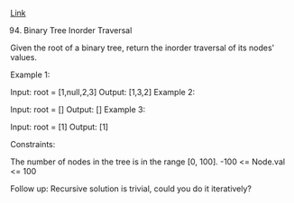 [Link](https://leetcode.com/problems/binary-tree-inorder-traversal/)

94. Binary Tree Inorder Traversal 
    
Given the root of a binary tree, return the inorder traversal of its nodes' values.


Example 1:

Input: root = [1,null,2,3]
Output: [1,3,2]
Example 2:

Input: root = []
Output: []
Example 3:

Input: root = [1]
Output: [1]


Constraints:

The number of nodes in the tree is in the range [0, 100].
-100 <= Node.val <= 100


Follow up: Recursive solution is trivial, could you do it iteratively?